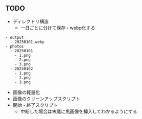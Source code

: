 ## TODO

- ディレクトリ構造
  - 一日ごとに分けて保存・webp化する
```
- output
  - 20250101.webp
- photos
  - 20250101
    - 1.png
    - 2.png
    - 3.png
  - 20250102
    - 1.png
    - 2.png
    - 3.png
```

- 画像の軽量化
- 画像のクリーンアップスクリプト
- 開始・終了スクリプト
  - 中断した場合は末尾に黒画像を挿入してわかるようにする
